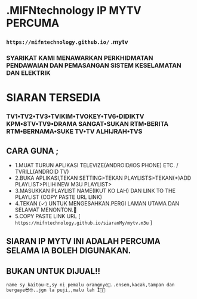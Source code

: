 # .MIFNtechnology IP MYTV PERCUMA
### `https://mifntechnology.github.io/` .mytv
### SYARIKAT KAMI MENAWARKAN PERKHIDMATAN PENDAWAIAN DAN PEMASANGAN SISTEM KESELAMATAN DAN ELEKTRIK


# SIARAN TERSEDIA
### TV1•TV2•TV3•TVIKIM•TVOKEY•TV6•DIDIKTV KPM•8TV•TV9•DRAMA SANGAT•SUKAN RTM•BERITA RTM•BERNAMA•SUKE TV•TV ALHIJRAH•TVS


## CARA GUNA ;
* 1.MUAT TURUN APLIKASI TELEVIZE(ANDROID/IOS PHONE) ETC. / TVRILL(ANDROID TV)
* 2.BUKA APLIKASI,TEKAN SETTING>TEKAN PLAYLISTS>TEKAN(+)ADD PLAYLIST>PILIH NEW M3U PLAYLIST>
* 3.MASUKKAN PLAYLIST NAME(IKUT KO LAH) DAN LINK TO THE PLAYLIST (COPY PASTE URL LINK)
* 4.TEKAN (✓) UNTUK MENGESAHKAN.PERGI LAMAN UTAMA DAN SELAMAT MENONTON.🥳
* 5.COPY PASTE LINK URL [ `https://mifntechnology.github.io/siaranMy/mytv.m3u` ]

## SIARAN IP MYTV INI ADALAH PERCUMA SELAMA IA BOLEH DIGUNAKAN.
## BUKAN UNTUK DIJUAL!!



`name sy kaitou-E,sy ni pemalu orangnye🙈..ensem,kacak,tampan dan bergaye😎🤓..jgn la puji,,malu lah I🙈🙉`
